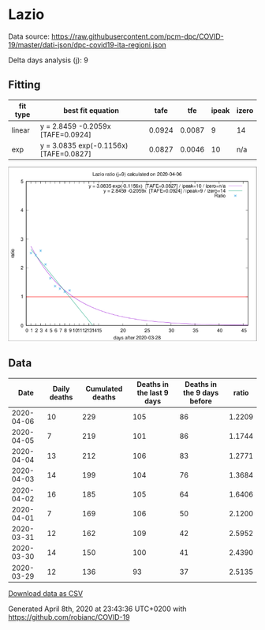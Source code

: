 # Lazio

Data source: https://raw.githubusercontent.com/pcm-dpc/COVID-19/master/dati-json/dpc-covid19-ita-regioni.json

Delta days analysis (j): 9

## Fitting 
|fit type|best fit equation|tafe|tfe|ipeak|izero|
|-------|-----|--------|------|---|---|
|linear|y = 2.8459 -0.2059x  [TAFE=0.0924]|0.0924|0.0087|9|14|
|exp|y = 3.0835 exp(-0.1156x)  [TAFE=0.0827]|0.0827|0.0046|10|n/a|

![Plot](COVID-19_lazio_j9_2020-04-06.png)

## Data
|Date|Daily deaths|Cumulated deaths|Deaths in the last 9 days|Deaths in the 9 days before|ratio|
|----|----------|-----------|-------|--------------------|-----|
|2020-04-06|10|229|105|86|1.2209|
|2020-04-05|7|219|101|86|1.1744|
|2020-04-04|13|212|106|83|1.2771|
|2020-04-03|14|199|104|76|1.3684|
|2020-04-02|16|185|105|64|1.6406|
|2020-04-01|7|169|106|50|2.1200|
|2020-03-31|12|162|109|42|2.5952|
|2020-03-30|14|150|100|41|2.4390|
|2020-03-29|12|136|93|37|2.5135|

[Download data as CSV](COVID-19_lazio_j9_2020-04-06.csv)

Generated April 8th, 2020 at 23:43:36 UTC+0200 with https://github.com/robianc/COVID-19
